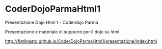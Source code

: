 CoderDojoParmaHtml1
===================

Presentazione Dojo Html 1 - Coderdojo Parma

Presentazione e materiale di supporto per il dojo su html

http://flatlineato.github.io/CoderDojoParmaHtml1/presentazione/index.html
